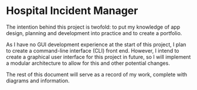 # Hospital Incident Manager
The intention behind this project is twofold: to put my knowledge of app design, planning and development into practice and to create a portfolio.

As I have no GUI development experience at the start of this project, I plan to create a command-line interface (CLI) front end.
However, I intend to create a graphical user interface for this project in future, so I will implement a modular architecture to allow for this and other potential changes.

The rest of this document will serve as a record of my work, complete with diagrams and information.
